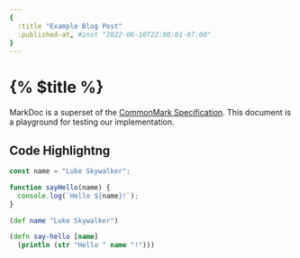 ```yaml
---
{
  :title "Example Blog Post"
  :published-at, #inst "2022-06-10T22:00:01-07:00"
}
---
```


# {% $title %}

MarkDoc is a superset of the [CommonMark Specification](https://commonmark.org).
This document is a playground for testing our implementation.

## Code Highlightng

```javascript {% highlight="1,4" %}
const name = "Luke Skywalker";

function sayHello(name) {
  console.log(`Hello ${name}!`);
}
```

```clojure
(def name "Luke Skywalker")

(defn say-hello [name]
  (println (str "Hello " name "!")))
```
